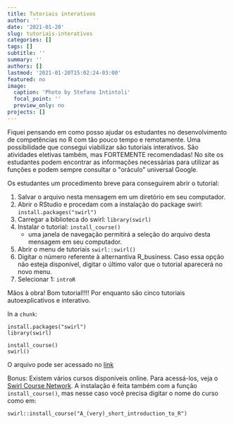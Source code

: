 ```yaml
---
title: Tutoriais interativos
author: ''
date: '2021-01-20'
slug: tutoriais-interativos
categories: []
tags: []
subtitle: ''
summary: ''
authors: []
lastmod: '2021-01-20T15:02:24-03:00'
featured: no
image:
  caption: 'Photo by Stefano Intintoli'
  focal_point: ''
  preview_only: no
projects: []
---
```


Fiquei pensando em como posso ajudar os estudantes no desenvolvimento de competências no R com tão pouco tempo e remotamente. Uma possibilidade que consegui viabilizar são tutoriais interativos. São atividades eletivas também, mas FORTEMENTE recomendadas! No site os estudantes podem encontrar as informações necessárias para utilizar as funções e podem sempre consultar o "oráculo" universal Google. 

Os estudantes um procedimento breve para conseguirem abrir o tutorial:

1. Salvar o arquivo nesta mensagem em um diretório em seu computador. 
2. Abrir o RStudio e procedam com a instalação do package swirl: `install.packages("swirl")`
3. Carregar a biblioteca do swirl: `library(swirl)`
4. Instalar o tutorial: `install_course()`
	- uma janela de navegação permitirá a seleção do arquivo desta mensagem em seu computador.
5. Abrir o menu de tutoriais `swirl::swirl()`
6. Digitar o número referente à alternantiva R_business. Caso essa opção não esteja disponível, digitar o último valor que o tutorial aparecerá no novo menu. 
7. Selecionar 1: `introR`

Mãos à obra! Bom tutorial!!!! Por enquanto são cinco tutoriais autoexplicativos e interativo.  

In a `chunk`:

```{r }
install.packages("swirl")
library(swirl)

install_course()
swirl()
```

O arquivo pode ser acessado no [link](https://cefetmgbr-my.sharepoint.com/:u:/g/personal/renataoliveira_cefetmg_br/ERP-1p3qFR1MiftEt5n0kwkBwzxgRSVTlLFeRKe9QLKXIQ?e=0NopHG)

Bonus: Existem vários cursos disponíveis online. Para acessá-los, veja o [Swirl Course Network](http://swirlstats.com/scn/). A instalação é feita também com a função `install_course()`, mas nesse caso você precisa digitar o nome do curso como em: 

```{r}
swirl::install_course("A_(very)_short_introduction_to_R")
```

